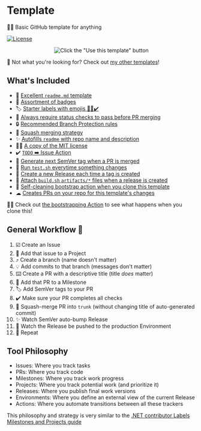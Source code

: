 # Template

🍰🚀 Basic GitHub template for anything

[![License](https://img.shields.io/github/license/jcbhmr/template)](./license.txt)

<div align="center">

![Click the "Use this template" button](https://user-images.githubusercontent.com/61068799/177676171-5d3d704a-1902-45d6-816b-97c0cdab5419.png)

</div>

🤔 Not what you're looking for? Check out [my other templates](https://github.com/jcbhmr?tab=repositories&type=template)!

## What's Included

- 📄 [Excellent `readme.md` template](./bootstrap/readme-template.ts)
- 📛 [Assortment of badges](./bootstrap/readme-badges.ts)
- 🏷️ [Starter labels with emojis 🐛✨✔️](./bootstrap/labels.yml)
- 🔀 [Always require status checks to pass before PR merging](./bootstrap/pr-status.ts)
- 🔒 [Recommended Branch Protection rules](./bootstrap/branch-protection.ts)
- 🥾 [Squash merging strategy](./bootstrap/pr-squash.ts)
- ✨ [Autofills `readme` with repo name and description](./bootstrap/ctx.ts)
- 👩‍⚖️ [A copy of the MIT license](./bootstrap/license-template.ts)
- ✔️ [`TODO` ➡️ Issue Action](./.github/workflows/todo.yml)
- 🚦 [Generate next SemVer tag when a PR is merged](./.github/workflows/semver.yml)
- 🧪 [Run `test.sh` everytime something changes](./.github/workflows/test.yml)
- 🚚 [Create a new Release each time a tag is created](./.github/workflows/release.yml)
- 🔗 [Attach `build.sh` `artifacts/*` files when a release is created](./.github/workflows/release.yml)
- 🧹 [Self-cleaning bootstrap action when you clone this template](./.github/workflows/bootstrap.yml)
- ☁ [Creates PRs on your repo for this template's changes](./.github/workflows/updates.yml)

🏃‍♂️ Check out [the bootstrapping Action](./github/workflows/bootstrap.yml) to see what happens when you clone this!

## General Workflow 🏢

1. ☑️ Create an Issue
2. 🚩 Add that issue to a Project
3. ⤴️ Create a branch (name doesn't matter)
4. 💡 Add commits to that branch (messages don't matter)
5. ⌨️ Create a PR with a descriptive title (title _does_ matter)
6. 🏁 Add that PR to a Milestone
7. 🏷️ Add SemVer tags to your PR
8. ✔️ Make sure your PR completes all checks
9. 🥾 Squash-merge PR into `trunk` (without changing title of auto-generated commit)
10. ✨ Watch SemVer auto-bump Release
11. 🚀 Watch the Release be pushed to the production Environment
12. 🔁 Repeat

## Tool Philosophy

- Issues: Where you track tasks
- PRs: Where you track code
- Milestones: Where you track work progress
- Projects: Where you track potential work (and prioritize it)
- Releases: Where you publish final work versions
- Environments: Where you define an external view of the current Release
- Actions: Where you automate transitions between all these trackers

This philosophy and strategy is very similar to the [.NET contributor Labels Milestones and Projects guide](https://docs.microsoft.com/en-us/contribute/dotnet/labels-projects)
